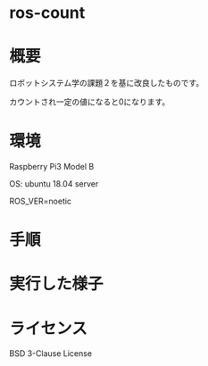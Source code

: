 # ros-count
# 概要
ロボットシステム学の課題２を基に改良したものです。

カウントされ一定の値になると0になります。

# 環境
Raspberry Pi3 Model B

OS: ubuntu 18.04 server

ROS_VER=noetic

# 手順
# 実行した様子
# ライセンス
BSD 3-Clause License

